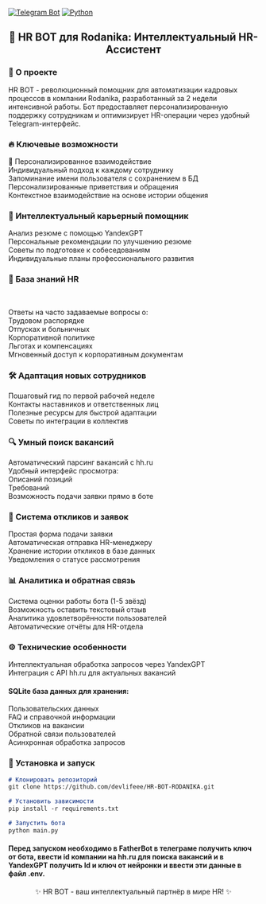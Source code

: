 [![Telegram Bot](https://img.shields.io/badge/Telegram-Bot-blue?logo=telegram)](https://core.telegram.org/bots)
[![Python](https://img.shields.io/badge/Python-3.10%2B-blue?logo=python)](https://python.org)

<h2 align="center">🚀 HR BOT для Rodanika: Интеллектуальный HR-Ассистент</h2>

<h3>🌟 О проекте</h3>
HR BOT - революционный помощник для автоматизации кадровых процессов в компании Rodanika, разработанный за 2 недели интенсивной работы. Бот предоставляет персонализированную поддержку сотрудникам и оптимизирует HR-операции через удобный Telegram-интерфейс.

<h3>🔥 Ключевые возможности</h3>

🤝 Персонализированное взаимодействие<br>
Индивидуальный подход к каждому сотруднику<br>
Запоминание имени пользователя с сохранением в БД<br>
Персонализированные приветствия и обращения<br>
Контекстное взаимодействие на основе истории общения<br>

<h3>💼 Интеллектуальный карьерный помощник</h3>

Анализ резюме с помощью YandexGPT<br>
Персональные рекомендации по улучшению резюме<br>
Советы по подготовке к собеседованиям<br>
Индивидуальные планы профессионального развития<br>

<h3>🧠 База знаний HR</h3><br>

Ответы на часто задаваемые вопросы о:<br>
Трудовом распорядке<br>
Отпусках и больничных<br>
Корпоративной политике<br>
Льготах и компенсациях<br>
Мгновенный доступ к корпоративным документам<br>

<h3>🛠 Адаптация новых сотрудников</h3>

Пошаговый гид по первой рабочей неделе<br>
Контакты наставников и ответственных лиц<br>
Полезные ресурсы для быстрой адаптации<br>
Советы по интеграции в коллектив<br>

<h3>🔍 Умный поиск вакансий</h3>

Автоматический парсинг вакансий с hh.ru<br>
Удобный интерфейс просмотра:<br>
Описаний позиций<br>
Требований<br>
Возможность подачи заявки прямо в боте

<h3>📨 Система откликов и заявок</h3>

Простая форма подачи заявки<br>
Автоматическая отправка HR-менеджеру<br>
Хранение истории откликов в базе данных<br>
Уведомления о статусе рассмотрения<br>

<h3>📊 Аналитика и обратная связь</h3>

Система оценки работы бота (1-5 звёзд)<br>
Возможность оставить текстовый отзыв<br>
Аналитика удовлетворённости пользователей<br>
Автоматические отчёты для HR-отдела<br>

<h3>⚙️ Технические особенности</h3>

Интеллектуальная обработка запросов через YandexGPT<br>
Интеграция с API hh.ru для актуальных вакансий<br>

<h4>SQLite база данных для хранения:</h4>
Пользовательских данных<br>
FAQ и справочной информации<br>
Откликов на вакансии<br>
Обратной связи пользователей<br>
Асинхронная обработка запросов<br>



<h3>🔧 Установка и запуск</h3>

```markdown
# Клонировать репозиторий
git clone https://github.com/devlifeee/HR-BOT-RODANIKA.git

# Установить зависимости
pip install -r requirements.txt

# Запустить бота
python main.py
```
<h4>Перед запуском необходимо в FatherBot в телеграме получить ключ от бота, ввести id компании на hh.ru для поиска вакансий и в YandexGPT получить Id и ключ от нейронки и ввести эти данные в файл .env.</h4>

<div align="center">
✨ HR BOT - ваш интеллектуальный партнёр в мире HR! ✨
</div>
